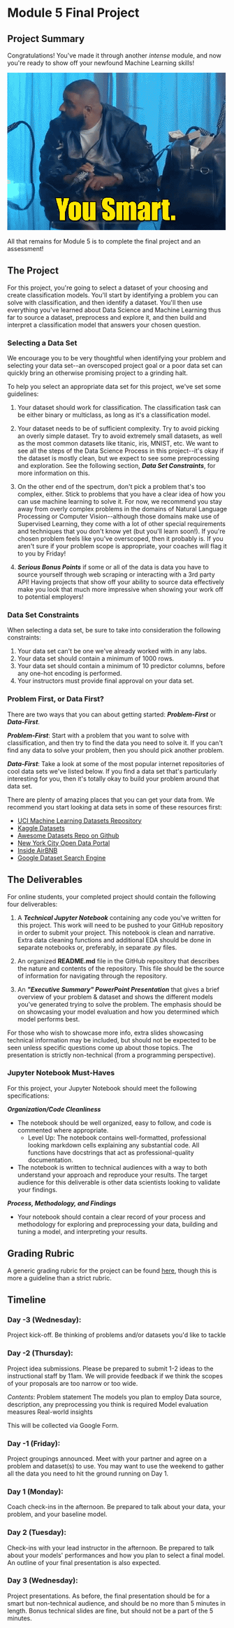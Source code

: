 
# Module 5 Final Project

## Project Summary

Congratulations! You've made it through another _intense_ module, and now you're ready to show off your newfound Machine Learning skills!

![awesome](images/smart.gif)

All that remains for Module 5 is to complete the final project and an assessment!

## The Project

For this project, you're going to select a dataset of your choosing and create classification models. You'll start by identifying a problem you can solve with classification, and then identify a dataset. You'll then use everything you've learned about Data Science and Machine Learning thus far to source a dataset, preprocess and explore it, and then build and interpret a classification model that answers your chosen question.


### Selecting a Data Set

We encourage you to be very thoughtful when identifying your problem and selecting your data set--an overscoped project goal or a poor data set can quickly bring an otherwise promising project to a grinding halt.

To help you select an appropriate data set for this project, we've set some guidelines:

1. Your dataset should work for classification. The classification task can be either binary or multiclass, as long as it's a classification model.   

2. Your dataset needs to be of sufficient complexity. Try to avoid picking an overly simple dataset. Try to avoid extremely small datasets, as well as the most common datasets like titanic, iris, MNIST, etc. We want to see all the steps of the Data Science Process in this project--it's okay if the dataset is mostly clean, but we expect to see some preprocessing and exploration. See the following section, **_Data Set Constraints_**, for more information on this.   

3. On the other end of the spectrum, don't pick a problem that's too complex, either. Stick to problems that you have a clear idea of how you can use machine learning to solve it. For now, we recommend you stay away from overly complex problems in the domains of Natural Language Processing or Computer Vision--although those domains make use of Supervised Learning, they come with a lot of other special requirements and techniques that you don't know yet (but you'll learn soon!). If you're chosen problem feels like you've overscoped, then it probably is. If you aren't sure if your problem scope is appropriate, your coaches will  flag it to you by Friday!  

4. **_Serious Bonus Points_** if some or all of the data is data you have to source yourself through web scraping or interacting with a 3rd party API! Having projects that show off your ability to source data effectively make you look that much more impressive when showing your work off to potential employers!

### Data Set Constraints

When selecting a data set, be sure to take into consideration the following constraints:

1. Your data set can't be one we've already worked with in any labs.
2. Your data set should contain a minimum of 1000 rows.    
3. Your data set should contain a minimum of 10 predictor columns, before any one-hot encoding is performed.   
4. Your instructors must provide final approval on your data set.

### Problem First, or Data First?

There are two ways that you can about getting started: **_Problem-First_** or **_Data-First_**.

**_Problem-First_**: Start with a problem that you want to solve with classification, and then try to find the data you need to solve it.  If you can't find any data to solve your problem, then you should pick another problem.

**_Data-First_**: Take a look at some of the most popular internet repositories of cool data sets we've listed below. If you find a data set that's particularly interesting for you, then it's totally okay to build your problem around that data set.

There are plenty of amazing places that you can get your data from. We recommend you start looking at data sets in some of these resources first:

* [UCI Machine Learning Datasets Repository](https://archive.ics.uci.edu/ml/datasets.html)
* [Kaggle Datasets](https://www.kaggle.com/datasets)
* [Awesome Datasets Repo on Github](https://github.com/awesomedata/awesome-public-datasets)
* [New York City Open Data Portal](https://opendata.cityofnewyork.us/)
* [Inside AirBNB ](http://insideairbnb.com/)
* [Google Dataset Search Engine](https://toolbox.google.com/datasetsearch)


## The Deliverables

For online students, your completed project should contain the following four deliverables:

1. A **_Technical Jupyter Notebook_** containing any code you've written for this project. This work will need to be pushed to your GitHub repository in order to submit your project.  This notebook is clean and narrative. Extra data cleaning functions and additional EDA should be done in separate notebooks or, preferably, in separate .py files.

2. An organized **README.md** file in the GitHub repository that describes the nature and contents of the repository. This file should be the source of information for navigating through the repository. 

4. An **_"Executive Summary" PowerPoint Presentation_** that gives a brief overview of your problem & dataset and shows the different models you've generated trying to solve the problem.  The emphasis should be on showcasing your model evaluation and how you determined which model performs best.
  
For those who wish to showcase more info, extra slides showcasing technical information may be included, but should not be expected to be seen unless specific questions come up about those topics.  The presentation is strictly non-technical (from a programming perspective).

### Jupyter Notebook Must-Haves

For this project, your Jupyter Notebook should meet the following specifications:

**_Organization/Code Cleanliness_**

* The notebook should be well organized, easy to follow, and code is commented where appropriate.  
    * Level Up: The notebook contains well-formatted, professional looking markdown cells explaining any substantial code. All functions have docstrings that act as professional-quality documentation.  
* The notebook is written to technical audiences with a way to both understand your approach and reproduce your results. The target audience for this deliverable is other data scientists looking to validate your findings.  

**_Process, Methodology, and Findings_**

* Your notebook should contain a clear record of your process and methodology for exploring and preprocessing your data, building and tuning a model, and interpreting your results.

## Grading Rubric 

A generic grading rubric for the project can be found [here](https://github.com/learn-co-curriculum/dsc-mod-5-project/blob/master/module5_project_rubric.pdf), though this is more a guideline than a strict rubric.

## Timeline
### Day -3 (Wednesday):
Project kick-off.  Be thinking of problems and/or datasets you'd like to tackle

### Day -2 (Thursday):
Project idea submissions.  Please be prepared to submit 1-2 ideas to the instructional staff by 11am. We will provide feedback if we think the scopes of your proposals are too narrow or too wide.

_Contents_:
Problem statement
The models you plan to employ
Data source, description, any preprocessing you think is required
Model evaluation measures
Real-world insights

This will be collected via Google Form.

### Day -1 (Friday):
Project groupings announced.  Meet with your partner and agree on a problem and dataset(s) to use. You may want to use the weekend to gather all the data you need to hit the ground running on Day 1.

### Day 1 (Monday):
Coach check-ins in the afternoon. Be prepared to talk about your data, your problem, and your baseline model.

### Day 2 (Tuesday):
Check-ins with your lead instructor in the afternoon.  Be prepared to talk about your models' performances and how you plan to select a final model. An outline of your final presentation is also expected.

### Day 3 (Wednesday):
Project presentations. As before, the final presentation should be for a smart but non-technical audience, and should be no more than 5 minutes in length. Bonus technical slides are fine, but should not be a part of the 5 minutes.
